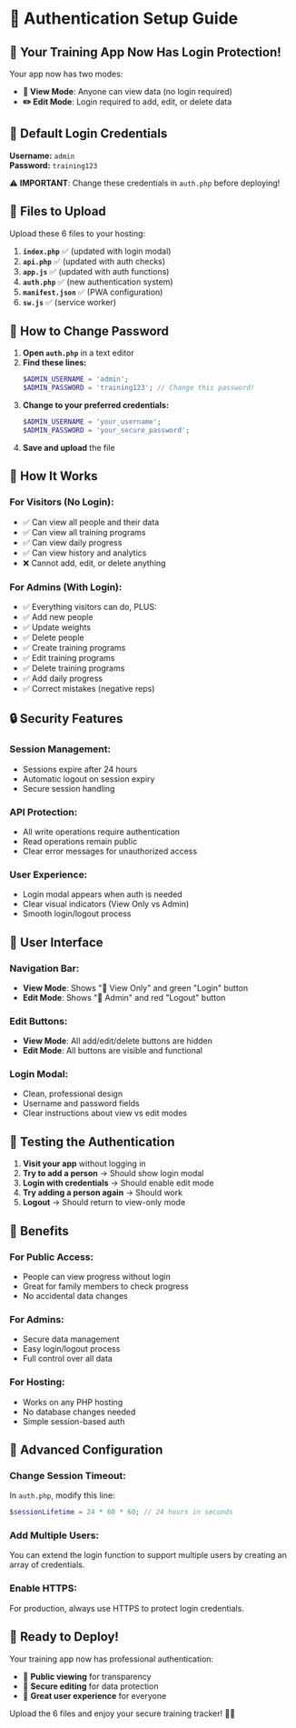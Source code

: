 # 🔐 Authentication Setup Guide

## 🎉 Your Training App Now Has Login Protection!

Your app now has two modes:
- **👀 View Mode**: Anyone can view data (no login required)
- **✏️ Edit Mode**: Login required to add, edit, or delete data

## 🔑 Default Login Credentials

**Username:** `admin`  
**Password:** `training123`

⚠️ **IMPORTANT**: Change these credentials in `auth.php` before deploying!

## 📁 Files to Upload

Upload these 6 files to your hosting:
1. **`index.php`** ✅ (updated with login modal)
2. **`api.php`** ✅ (updated with auth checks)
3. **`app.js`** ✅ (updated with auth functions)
4. **`auth.php`** ✅ (new authentication system)
5. **`manifest.json`** ✅ (PWA configuration)
6. **`sw.js`** ✅ (service worker)

## 🔧 How to Change Password

1. **Open `auth.php`** in a text editor
2. **Find these lines:**
   ```php
   $ADMIN_USERNAME = 'admin';
   $ADMIN_PASSWORD = 'training123'; // Change this password!
   ```
3. **Change to your preferred credentials:**
   ```php
   $ADMIN_USERNAME = 'your_username';
   $ADMIN_PASSWORD = 'your_secure_password';
   ```
4. **Save and upload** the file

## 🎯 How It Works

### **For Visitors (No Login):**
- ✅ Can view all people and their data
- ✅ Can view all training programs
- ✅ Can view daily progress
- ✅ Can view history and analytics
- ❌ Cannot add, edit, or delete anything

### **For Admins (With Login):**
- ✅ Everything visitors can do, PLUS:
- ✅ Add new people
- ✅ Update weights
- ✅ Delete people
- ✅ Create training programs
- ✅ Edit training programs
- ✅ Delete training programs
- ✅ Add daily progress
- ✅ Correct mistakes (negative reps)

## 🔒 Security Features

### **Session Management:**
- Sessions expire after 24 hours
- Automatic logout on session expiry
- Secure session handling

### **API Protection:**
- All write operations require authentication
- Read operations remain public
- Clear error messages for unauthorized access

### **User Experience:**
- Login modal appears when auth is needed
- Clear visual indicators (View Only vs Admin)
- Smooth login/logout process

## 📱 User Interface

### **Navigation Bar:**
- **View Mode**: Shows "👀 View Only" and green "Login" button
- **Edit Mode**: Shows "👤 Admin" and red "Logout" button

### **Edit Buttons:**
- **View Mode**: All add/edit/delete buttons are hidden
- **Edit Mode**: All buttons are visible and functional

### **Login Modal:**
- Clean, professional design
- Username and password fields
- Clear instructions about view vs edit modes

## 🚀 Testing the Authentication

1. **Visit your app** without logging in
2. **Try to add a person** → Should show login modal
3. **Login with credentials** → Should enable edit mode
4. **Try adding a person again** → Should work
5. **Logout** → Should return to view-only mode

## 🎉 Benefits

### **For Public Access:**
- People can view progress without login
- Great for family members to check progress
- No accidental data changes

### **For Admins:**
- Secure data management
- Easy login/logout process
- Full control over all data

### **For Hosting:**
- Works on any PHP hosting
- No database changes needed
- Simple session-based auth

## 🔧 Advanced Configuration

### **Change Session Timeout:**
In `auth.php`, modify this line:
```php
$sessionLifetime = 24 * 60 * 60; // 24 hours in seconds
```

### **Add Multiple Users:**
You can extend the login function to support multiple users by creating an array of credentials.

### **Enable HTTPS:**
For production, always use HTTPS to protect login credentials.

## 🎯 Ready to Deploy!

Your training app now has professional authentication:
- 👀 **Public viewing** for transparency
- 🔐 **Secure editing** for data protection
- 📱 **Great user experience** for everyone

Upload the 6 files and enjoy your secure training tracker! 🏋️‍♀️
